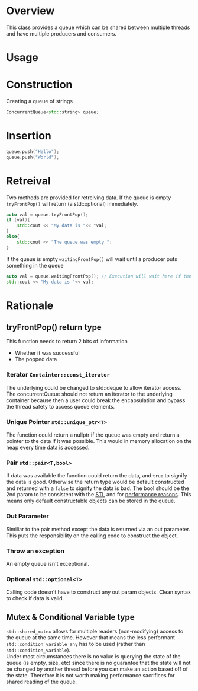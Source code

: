 # Overview
This class provides a queue which can be shared between multiple threads and have multiple producers and consumers.

# Usage
# Construction
Creating a queue of strings
```C++
ConcurrentQueue<std::string> queue;
```
# Insertion
```C++
queue.push("Hello");
queue.push("World");
```
# Retreival
Two methods are provided for retreiving data.
If the queue is empty `tryFrontPop()` will return (a std::optional) immediately.
```C++
auto val = queue.tryFrontPop();
if (val){
    std::cout << "My data is "<< *val;
}
else{
    std::cout << "The queue was empty ";
}
```
If the queue is empty `waitingFrontPop()` will wait until a producer puts something in the queue
```C++
auto val = queue.waitingFrontPop(); // Execution will wait here if the queue is empty
std::cout << "My data is "<< val;
```

# Rationale
## tryFrontPop() return type
This function needs to return 2 bits of information 
* Whether it was successful
* The popped data

### Iterator `Containter::const_iterator`
The underlying could be changed to std::deque to allow iterator access.  
The concurrentQueue should not return an iterator to the underlying container because then a user could break the encapsulation and bypass the thread safety to access queue elements.

### Unique Pointer `std::unique_ptr<T>`
The function could return a nullptr if the queue was empty and return a pointer to the data if it was possible.
This would in memory allocation on the heap every time data is accessed.

### Pair `std::pair<T,bool>`
If data was available the function could return the data, and `true` to signify the data is good.
Otherwise the return type would be default constructed and returned with a `false` to signify the data is bad.
The bool should be the 2nd param to be consistent with the [STL](https://en.cppreference.com/w/cpp/container/map/insert) and for [performance reasons](https://stackoverflow.com/questions/56761591/how-do-i-organize-members-in-a-struct-to-waste-the-least-space-on-alignment).
This means only default constructable objects can be stored in the queue.

### Out Parameter 
Similiar to the pair method except the data is returned via an out parameter. This puts the responsibility on the calling code to construct the object. 

### Throw an exception
An empty queue isn't exceptional. 

### Optional `std::optional<T>`
Calling code doesn't have to construct any out param objects.
Clean syntax to check if data is valid.

## Mutex & Conditional Variable type
`std::shared_mutex` allows for multiple readers (non-modifying) access to the queue at the same time. However that means the less performant `std::condition_variable_any` has to be used (rather than `std::condition_variable`).  
Under most circumstances there is no value is querying the state of the queue (is empty, size, etc) since there is no guarantee that the state will not be changed by another thread before you can make an action based off of the state. Therefore it is not worth making performance sacrifices for shared reading of the queue. 



